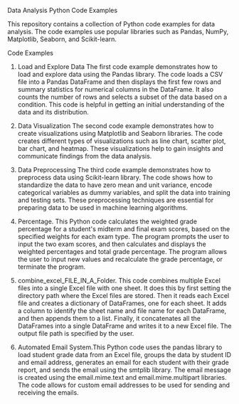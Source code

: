 Data Analysis Python Code Examples

This repository contains a collection of Python code examples for data analysis. The code examples use popular libraries such as Pandas, NumPy, Matplotlib, Seaborn, and Scikit-learn.

Code Examples

1. Load and Explore Data
The first code example demonstrates how to load and explore data using the Pandas library. The code loads a CSV file into a Pandas DataFrame and then displays the first few rows and summary statistics for numerical columns in the DataFrame. It also counts the number of rows and selects a subset of the data based on a condition. This code is helpful in getting an initial understanding of the data and its distribution.

2. Data Visualization
The second code example demonstrates how to create visualizations using Matplotlib and Seaborn libraries. The code creates different types of visualizations such as line chart, scatter plot, bar chart, and heatmap. These visualizations help to gain insights and communicate findings from the data analysis.

3. Data Preprocessing
The third code example demonstrates how to preprocess data using Scikit-learn library. The code shows how to standardize the data to have zero mean and unit variance, encode categorical variables as dummy variables, and split the data into training and testing sets. These preprocessing techniques are essential for preparing data to be used in machine learning algorithms.

4. Percentage.  This Python code calculates the weighted grade percentage for a student's midterm and final exam scores, based on the specified weights for each exam type. The program prompts the user to input the two exam scores, and then calculates and displays the weighted percentages and total grade percentage. The program allows the user to input new values and recalculate the grade percentage, or terminate the program.

5. combine_excel_FILE_IN_A_Folder. This code combines multiple Excel files into a single Excel file with one sheet. It does this by first setting the directory path where the Excel files are stored. Then it reads each Excel file and creates a dictionary of DataFrames, one for each sheet. It adds a column to identify the sheet name and file name for each DataFrame, and then appends them to a list. Finally, it concatenates all the DataFrames into a single DataFrame and writes it to a new Excel file. The output file path is specified by the user.

6. Automated Email System.This Python code uses the pandas library to load student grade data from an Excel file, groups the data by student ID and email address, generates an email for each student with their grade report, and sends the email using the smtplib library. The email message is created using the email.mime.text and email.mime.multipart libraries. The code allows for custom email addresses to be used for sending and receiving the emails.
